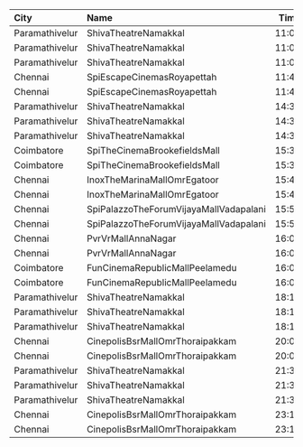 | City           | Name                                   |  Time | Type      | Price | Capacity | Booked |
| :------------- | :------------------------------------- | ----: | :-------- | ----: | -------: | -----: |
| Paramathivelur | ShivaTheatreNamakkal                   | 11:00 | King      |  150₹ |       98 |     98 |
| Paramathivelur | ShivaTheatreNamakkal                   | 11:00 | Queen     |  150₹ |       56 |     56 |
| Paramathivelur | ShivaTheatreNamakkal                   | 11:00 | Jack      |  100₹ |      404 |     48 |
| Chennai        | SpiEscapeCinemasRoyapettah             | 11:40 | Elite     |  191₹ |       99 |     97 |
| Chennai        | SpiEscapeCinemasRoyapettah             | 11:40 | Budget    |   60₹ |       11 |     11 |
| Paramathivelur | ShivaTheatreNamakkal                   | 14:30 | King      |  150₹ |       98 |     98 |
| Paramathivelur | ShivaTheatreNamakkal                   | 14:30 | Queen     |  150₹ |       56 |     56 |
| Paramathivelur | ShivaTheatreNamakkal                   | 14:30 | Jack      |  100₹ |      404 |     50 |
| Coimbatore     | SpiTheCinemaBrookefieldsMall           | 15:30 | Elite     |  191₹ |      243 |    243 |
| Coimbatore     | SpiTheCinemaBrookefieldsMall           | 15:30 | Budget    |   60₹ |       27 |     27 |
| Chennai        | InoxTheMarinaMallOmrEgatoor            | 15:40 | Club      |  153₹ |      140 |    137 |
| Chennai        | InoxTheMarinaMallOmrEgatoor            | 15:40 | Executive |   60₹ |       13 |     12 |
| Chennai        | SpiPalazzoTheForumVijayaMallVadapalani | 15:55 | Elite     |  191₹ |      219 |    219 |
| Chennai        | SpiPalazzoTheForumVijayaMallVadapalani | 15:55 | Budget    |   60₹ |       26 |     26 |
| Chennai        | PvrVrMallAnnaNagar                     | 16:05 | Classic   |   60₹ |       16 |     16 |
| Chennai        | PvrVrMallAnnaNagar                     | 16:05 | Prime     |  191₹ |      110 |    110 |
| Coimbatore     | FunCinemaRepublicMallPeelamedu         | 16:05 | Executive |  191₹ |      190 |    182 |
| Coimbatore     | FunCinemaRepublicMallPeelamedu         | 16:05 | Normal    |   60₹ |       22 |     17 |
| Paramathivelur | ShivaTheatreNamakkal                   | 18:15 | King      |  150₹ |       98 |     98 |
| Paramathivelur | ShivaTheatreNamakkal                   | 18:15 | Queen     |  150₹ |       56 |     56 |
| Paramathivelur | ShivaTheatreNamakkal                   | 18:15 | Jack      |  100₹ |      404 |     48 |
| Chennai        | CinepolisBsrMallOmrThoraipakkam        | 20:05 | Normal    |   60₹ |       17 |     17 |
| Chennai        | CinepolisBsrMallOmrThoraipakkam        | 20:05 | Executive |  153₹ |      159 |    154 |
| Paramathivelur | ShivaTheatreNamakkal                   | 21:30 | King      |  150₹ |       98 |     98 |
| Paramathivelur | ShivaTheatreNamakkal                   | 21:30 | Queen     |  150₹ |       56 |     56 |
| Paramathivelur | ShivaTheatreNamakkal                   | 21:30 | Jack      |  100₹ |      404 |     48 |
| Chennai        | CinepolisBsrMallOmrThoraipakkam        | 23:10 | Normal    |   60₹ |        9 |      9 |
| Chennai        | CinepolisBsrMallOmrThoraipakkam        | 23:10 | Executive |  153₹ |       79 |     60 |